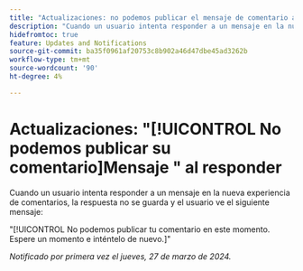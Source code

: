 ```yaml
---
title: "Actualizaciones: no podemos publicar el mensaje de comentario al responder"
description: "Cuando un usuario intenta responder a un mensaje en la nueva experiencia de comentarios, la respuesta no se guarda y el usuario ve un mensaje."
hidefromtoc: true
feature: Updates and Notifications
source-git-commit: ba35f0961af20753c8b902a46d47dbe45ad3262b
workflow-type: tm+mt
source-wordcount: '90'
ht-degree: 4%

---
```



# Actualizaciones: &quot;[!UICONTROL No podemos publicar su comentario]Mensaje &quot; al responder

Cuando un usuario intenta responder a un mensaje en la nueva experiencia de comentarios, la respuesta no se guarda y el usuario ve el siguiente mensaje:

&quot;[!UICONTROL No podemos publicar tu comentario en este momento. Espere un momento e inténtelo de nuevo.]&quot;

_Notificado por primera vez el jueves, 27 de marzo de 2024._


